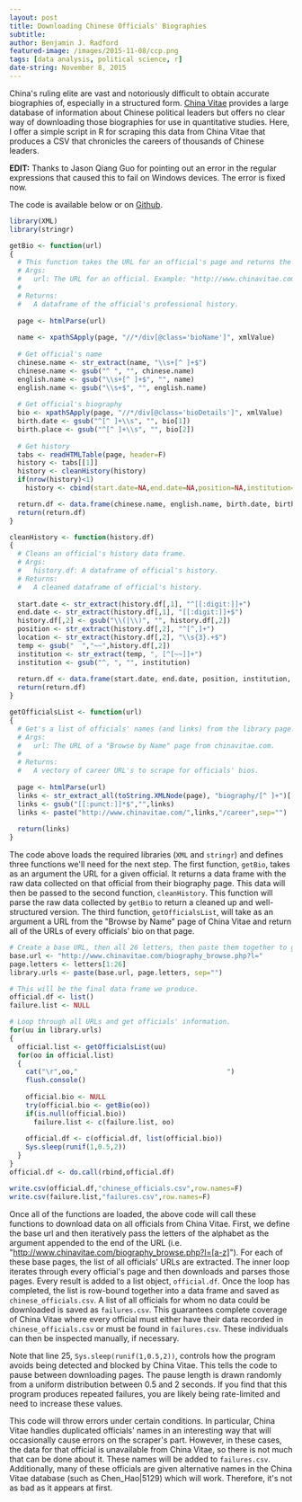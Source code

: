 ```yaml
---
layout: post
title: Downloading Chinese Officials' Biographies
subtitle: 
author: Benjamin J. Radford
featured-image: /images/2015-11-08/ccp.png
tags: [data analysis, political science, r]
date-string: November 8, 2015
---
```

China's ruling elite are vast and notoriously difficult to obtain accurate biographies of, especially in a structured form. [China Vitae](http://www.chinavitae.com) provides a large database of information about Chinese political leaders but offers no clear way of downloading those biographies for use in quantitative studies. Here, I offer a simple script in R for scraping this data from China Vitae that produces a CSV that chronicles the careers of thousands of Chinese leaders. 

<strong>EDIT:</strong> Thanks to Jason Qiang Guo for pointing out an error in the regular expressions that caused this to fail on Windows devices. The error is fixed now.

The code is available below or on [Github](https://github.com/benradford/ChinaVitae-Scraper/blob/master/chinese_officials.R).

```r
library(XML)
library(stringr)

getBio <- function(url)
{
  # This function takes the URL for an official's page and returns the appropriate table.
  # Args:
  #   url: The URL for an official. Example: "http://www.chinavitae.com/biography/Shen_Weichen/career"
  #
  # Returns:
  #   A dataframe of the official's professional history.
  
  page <- htmlParse(url)
  
  name <- xpathSApply(page, "//*/div[@class='bioName']", xmlValue)
  
  # Get official's name
  chinese.name <- str_extract(name, "\\s+[^ ]+$")
  chinese.name <- gsub("^ ", "", chinese.name)
  english.name <- gsub("\\s+[^ ]+$", "", name)
  english.name <- gsub("\\s+$", "", english.name)
  
  # Get official's biography
  bio <- xpathSApply(page, "//*/div[@class='bioDetails']", xmlValue)
  birth.date <- gsub("^[^ ]+\\s", "", bio[1])
  birth.place <- gsub("^[^ ]+\\s", "", bio[2])
  
  # Get history
  tabs <- readHTMLTable(page, header=F)
  history <- tabs[[1]]
  history <- cleanHistory(history)
  if(nrow(history)<1)
    history <- cbind(start.date=NA,end.date=NA,position=NA,institution=NA,location=NA)

  return.df <- data.frame(chinese.name, english.name, birth.date, birth.place, history)
  return(return.df)
}

cleanHistory <- function(history.df)
{
  # Cleans an official's history data frame.
  # Args:
  #   history.df: A dataframe of official's history.
  # Returns:
  #   A cleaned dataframe of official's history.
  
  start.date <- str_extract(history.df[,1], "^[[:digit:]]+")
  end.date <- str_extract(history.df[,1], "[[:digit:]]+$")
  history.df[,2] <- gsub("\\(|\\)", "", history.df[,2])
  position <- str_extract(history.df[,2], "^[^,]+")
  location <- str_extract(history.df[,2], "\\s{3}.+$")
  temp <- gsub("  ","~~",history.df[,2])
  institution <- str_extract(temp, ", [^[~~]]+")
  institution <- gsub("^, ", "", institution)
  
  return.df <- data.frame(start.date, end.date, position, institution, location)
  return(return.df)
}

getOfficialsList <- function(url)
{
  # Get's a list of officials' names (and links) from the library page.
  # Args:
  #   url: The URL of a "Browse by Name" page from chinavitae.com.
  #
  # Returns:
  #   A vectory of career URL's to scrape for officials' bios.
  
  page <- htmlParse(url)
  links <- str_extract_all(toString.XMLNode(page), "biography/[^ ]+")[[1]]
  links <- gsub("[[:punct:]]*$","",links)
  links <- paste("http://www.chinavitae.com/",links,"/career",sep="")
  
  return(links)
}
```

The code above loads the required libraries (`XML` and `stringr`) and defines three functions we'll need for the next step. The first function, `getBio`, takes as an argument the URL for a given official. It returns a data frame with the raw data collected on that official from their biography page. This data will then be passed to the second function, `cleanHistory`. This function will parse the raw data collected by `getBio` to return a cleaned up and well-structured version. The third function, `getOfficialsList`, will take as an argument a URL from the "Browse by Name" page of China Vitae and return all of the URLs of every officials' bio on that page.

```r
# Create a base URL, then all 26 letters, then paste them together to get all 26 library pages.
base.url <- "http://www.chinavitae.com/biography_browse.php?l="
page.letters <- letters[1:26]
library.urls <- paste(base.url, page.letters, sep="")

# This will be the final data frame we produce.
official.df <- list()
failure.list <- NULL

# Loop through all URLs and get officials' information.
for(uu in library.urls)
{
  official.list <- getOfficialsList(uu)
  for(oo in official.list)
  {
    cat("\r",oo,"                                     ")
    flush.console()
    
    official.bio <- NULL
    try(official.bio <- getBio(oo))
    if(is.null(official.bio))
      failure.list <- c(failure.list, oo)
    
    official.df <- c(official.df, list(official.bio))
    Sys.sleep(runif(1,0.5,2))
  }
}
official.df <- do.call(rbind,official.df)

write.csv(official.df,"chinese_officials.csv",row.names=F)
write.csv(failure.list,"failures.csv",row.names=F)
```

Once all of the functions are loaded, the above code will call these functions to download data on all officials from China Vitae. First, we define the base url and then iteratively pass the letters of the alphabet as the argument appended to the end of the URL (i.e. "http://www.chinavitae.com/biography_browse.php?l=[a-z]"). For each of these base pages, the list of all officials' URLs are extracted. The inner loop iterates through every official's page and then downloads and parses those pages. Every result is added to a list object, `official.df`. Once the loop has completed, the list is row-bound together into a data frame and saved as `chinese_officials.csv`. A list of all officials for whom no data could be downloaded is saved as `failures.csv`. This guarantees complete coverage of China Vitae where every official must either have their data recorded in `chinese_officials.csv` or must be found in `failures.csv`. These individuals can then be inspected manually, if necessary.

Note that line 25, `Sys.sleep(runif(1,0.5,2))`, controls how the program avoids being detected and blocked by China Vitae. This tells the code to pause between downloading pages. The pause length is drawn randomly from a uniform distribution between 0.5 and 2 seconds. If you find that this program produces repeated failures, you are likely being rate-limited and need to increase these values.

This code will throw errors under certain conditions. In particular, China Vitae handles duplicated officials' names in an interesting way that will occasionally cause errors on the scraper's part. However, in these cases, the data for that official is unavailable from China Vitae, so there is not much that can be done about it. These names will be added to `failures.csv`. Additionally, many of these officials are given alternative names in the China Vitae database (such as Chen_Hao\|5129) which will work. Therefore, it's not as bad as it appears at first.
